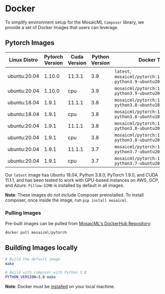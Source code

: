 # Docker

To simplify environment setup for the MosaicML `Composer` library, we provide a set of Docker Images that users can
leverage.

## Pytorch Images

| Linux Distro | Pytorch Version | Cuda Version | Python Version | Docker Tag                                                        |
| ------------ | --------------- | ------------ | -------------- | ----------------------------------------------------------------- |
| ubuntu:20.04 | 1.10.0          | 11.3.1       | 3.9            | `latest`, `mosaicml/pytorch:1.10.0_cu113-python3.9-ubuntu20.04`   |
| ubuntu:20.04 | 1.10.0          | cpu          | 3.9            | `mosaicml/pytorch:1.10.0_cpu-python3.9-ubuntu20.04`               |
| ubuntu:18.04 | 1.9.1           | 11.1.1       | 3.8            | `mosaicml/pytorch:1.9.1_cu111-python3.8-ubuntu18.04`              |
| ubuntu:18.04 | 1.9.1           | cpu          | 3.8            | `mosaicml/pytorch:1.9.1_cpu-python3.8-ubuntu18.04`                |
| ubuntu:20.04 | 1.9.1           | 11.1.1       | 3.8            | `mosaicml/pytorch:1.9.1_cu111-python3.8-ubuntu20.04`              |
| ubuntu:20.04 | 1.9.1           | cpu          | 3.8            | `mosaicml/pytorch:1.9.1_cpu-python3.8-ubuntu20.04`                |
| ubuntu:20.04 | 1.9.1           | 11.1.1       | 3.7            | `mosaicml/pytorch:1.9.1_cu111-python3.7-ubuntu20.04`              |
| ubuntu:20.04 | 1.9.1           | cpu          | 3.7            | `mosaicml/pytorch:1.9.1_cpu-python3.7-ubuntu20.04`                |

Our `latest` image has Ubuntu 18.04, Python 3.8.0, PyTorch 1.9.0, and CUDA 11.1.1, and has been tested to work with
GPU-based instances on AWS, GCP, and Azure. ``Pillow-SIMD`` is installed by default in all images.

**Note**: These images do not include Composer preinstalled. To install composer, once inside the image, run `pip install mosaicml`.

### Pulling Images

Pre-built images can be pulled from [MosaicML's DockerHub Repository](https://hub.docker.com/r/mosaicml/pytorch):

```bash
docker pull mosaicml/pytorch
```

## Building Images locally

```bash
# Build the default image
make

# Build with composer with Python 3.8
PYTHON_VERSION=3.8 make
```

**Note**: Docker must be [installed](https://docs.docker.com/get-docker/) on your local machine.

